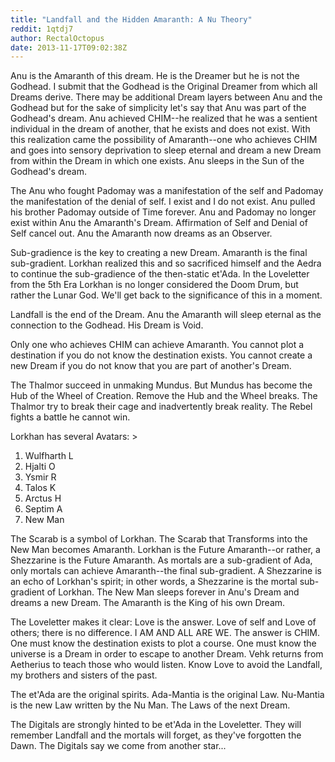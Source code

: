 ```yaml
---
title: "Landfall and the Hidden Amaranth: A Nu Theory"
reddit: 1qtdj7
author: RectalOctopus
date: 2013-11-17T09:02:38Z
---
```


Anu is the Amaranth of this dream. He is the Dreamer but he is not the Godhead. I submit that the Godhead is the Original Dreamer from which all Dreams derive. There may be additional Dream layers between Anu and the Godhead but for the sake of simplicity let's say that Anu was part of the Godhead's dream. Anu achieved CHIM--he realized that he was a sentient individual in the dream of another, that he exists and does not exist. With this realization came the possibility of Amaranth--one who achieves CHIM and goes into sensory deprivation to sleep eternal and dream a new Dream from within the Dream in which one exists. Anu sleeps in the Sun of the Godhead's dream.

The Anu who fought Padomay was a manifestation of the self and Padomay the manifestation of the denial of self. I exist and I do not exist. Anu pulled his brother Padomay outside of Time forever. Anu and Padomay no longer exist within Anu the Amaranth's Dream. Affirmation of Self and Denial of Self cancel out. Anu the Amaranth now dreams as an Observer.

Sub-gradience is the key to creating a new Dream. Amaranth is the final sub-gradient. Lorkhan realized this and so sacrificed himself and the Aedra to continue the sub-gradience of the then-static et'Ada. In the Loveletter from the 5th Era Lorkhan is no longer considered the Doom Drum, but rather the Lunar God. We'll get back to the significance of this in a moment.

Landfall is the end of the Dream. Anu the Amaranth will sleep eternal as the connection to the Godhead. His Dream is Void.

Only one who achieves CHIM can achieve Amaranth. You cannot plot a destination if you do not know the destination exists. You cannot create a new Dream if you do not know that you are part of another's Dream.

The Thalmor succeed in unmaking Mundus. But Mundus has become the Hub of the Wheel of Creation. Remove the Hub and the Wheel breaks. The Thalmor try to break their cage and inadvertently break reality. The Rebel fights a battle he cannot win.

Lorkhan has several Avatars:
&gt;
1. Wulfharth L
2. Hjalti O
3. Ysmir R
4. Talos K
5. Arctus H
6. Septim A 
7. New Man

The Scarab is a symbol of Lorkhan. The Scarab that Transforms into the New Man becomes Amaranth. Lorkhan is the Future Amaranth--or rather, a Shezzarine is the Future Amaranth. As mortals are a sub-gradient of Ada, only mortals can achieve Amaranth--the final sub-gradient. A Shezzarine is an echo of Lorkhan's spirit; in other words, a Shezzarine is the mortal sub-gradient of Lorkhan. The New Man sleeps forever in Anu's Dream and dreams a new Dream. The Amaranth is the King of his own Dream.

The Loveletter makes it clear: Love is the answer. Love of self and Love of others; there is no difference. I AM AND ALL ARE WE. The answer is CHIM. One must know the destination exists to plot a course. One must know the universe is a Dream in order to escape to another Dream. Vehk returns from Aetherius to teach those who would listen. Know Love to avoid the Landfall, my brothers and sisters of the past.

The et'Ada are the original spirits. Ada-Mantia is the original Law. Nu-Mantia is the new Law written by the Nu Man. The Laws of the next Dream.

The Digitals are strongly hinted to be et'Ada in the Loveletter. They will remember Landfall and the mortals will forget, as they've forgotten the Dawn. The Digitals say we come from another star...
